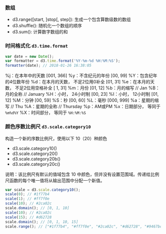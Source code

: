 ### 数组
* d3.range([start, ]stop[, step]): 生成一个包含算数级数的数组
* d3.shuffle(): 随机化一个数组的顺序
* d3.sum(): 计算数字数组的和

### 时间格式化 `d3.time.format`

```js
var date = new Date();
var formatter = d3.time.format('%Y-%m-%d %H:%M:%S');
formatter(date); // 2018-01-26 16:38:05
```

%j：在本年中的天数 [001, 366] 
%y：不含纪元的年份 [00, 99] 
%Y：包含纪年的4位数年份
%d：在本月的天数， 不足2位用0补全 [01, 31] 
%e：在本月的天数， 不足2位用空格补全 [ 1, 31]
%m：月份 [01, 12] 
%b：月的缩写 // Jan 
%B：月的全称 // January
%H：小时， 24小时制 [00, 23] 
%I：小时， 12小时制 [01, 12]
%M：分钟 [00, 59] 
%S：秒 [00, 60] 
%L：毫秒 [000, 999] 
%a：星期的缩写 // Thu 
%A：星期的全称 // Thursday
%p：AM或PM 
%x：日期部分， 等同于 `%m%d%Y` 
%X：时间部分， 等同于 `%H:%M:%S` 

### 颜色序数比例尺 `d3.scale.category10`

构造一个新的序数比例尺，使用以下 10（20）种颜色

* d3.scale.category10()
* d3.scale.category20()
* d3.scale.category20b()
* d3.scale.category20c()

说明：该比例尺有默认的值域包含 10 中颜色，但并没有设置范围域。传递给比例尺函数的每个唯一值将从输出范围中分配一个新值。

```js
var scale = d3.scale.category10();
scale(0); // #1f77b4
scale(1); // #ff7f0e
scale(10); // #2ca02c
scale.domain(); // [0, 1, 10]
scale(10); // #2ca02c
scale(15); // #d62728
scale.domain(); // [0, 1, 10, 15]
scale.range(); // ["#1f77b4", "#ff7f0e", "#2ca02c", "#d62728", "#9467bd", "#8c564b", "#e377c2", "#7f7f7f", "#bcbd22", "#17becf"]
```

